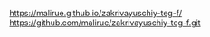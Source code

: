 https://malirue.github.io/zakrivayuschiy-teg-f/
https://github.com/malirue/zakrivayuschiy-teg-f.git
